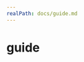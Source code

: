 ```yaml
---
realPath: docs/guide.md
---
```

# guide

<demo></demo>

<script setup>
  import demo from '../packages/components/dialog-confirm/demo/demo.vue'

</script>
